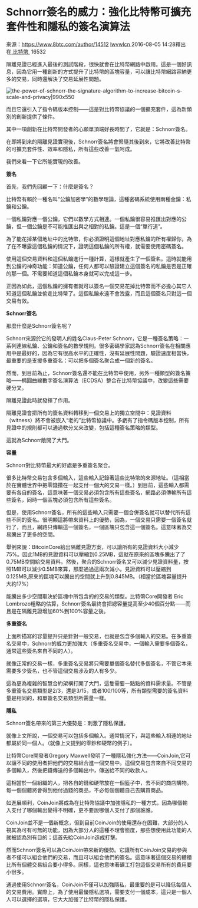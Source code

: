 # Schnorr簽名的威力：強化比特幣可擴充套件性和隱私的簽名演算法
來源：https://www.8btc.com/author/14512
[lwvwlcn ](https://www.8btc.com/author/14512)2016-08-05 14:28釋出在[ 比特幣 ](javascript:;) 16532

隔離見證已經進入最後的測試階段，很快就會在比特幣網路中啟用。這是一個好訊息，因為它用一種創新的方式提升了比特幣的區塊容量，可以讓比特幣網路容納更多的交易，同時還解決了交易延展性問題。

![the-power-of-schnorr-the-signature-algorithm-to-increase-bitcoin-s-scale-and-privacy|990x550](https://cdn.8btc.com/wp-content/uploads/2016/08/the-power-of-schnorr-the-signature-algorithm-to-increase-bitcoin-s-scale-and-privacy.jpg)

而且它還引入了指令碼版本控制——這是對比特幣協議的一個擴充套件，這為新類別的創新提供了條件。

其中一項創新在比特幣開發者的心願單頂端好長時間了，它就是：Schnorr簽名。

在即將到來的隔離見證實現後，Schnorr簽名將會緊隨其後到來，它將改善比特幣的可擴充套件性、效率和隱私，所有這些改善一氣呵成。

我們來看一下它所能實現的改善。

**簽名**

首先，我們先回顧一下：什麼是簽名？

比特幣有賴於一種名叫“公鑰加密學”的數學理論，這種密碼系統使用兩種金鑰：私鑰和公鑰。

一個私鑰對應一個公鑰，它們以數學方式相連。一個私鑰很容易推匯出對應的公鑰，但一個公鑰是不可能推匯出與之相對的私鑰。這是一個“單行道”。

為了能花掉某個地址中的比特幣，你必須證明這個地址對應私鑰的所有權歸你，為了在不曝露這個私鑰的情況下，證明這個私鑰的所有權，就需要使用密碼簽名。

使用這個交易資料和這個私鑰進行一種計算，這樣就產生了一個簽名。這時就能用到公鑰的神奇功能：知道公鑰，任何人都可以驗證建立這個簽名的私鑰是否是正確的那一個。不需要知道這個私鑰本身就可以完成這一步。

正因為如此，這個私鑰的擁有者就可以簽名一個交易花掉比特幣而不必擔心其它人知道這個私鑰並偷走比特幣了。這個私鑰永遠不會洩露，而且這個簽名只對這一個交易有效。

**Schnorr簽名**

那麼什麼是Schnorr簽名呢？

Schnorr來源於它的發明人的姓名Claus-Peter Schnorr，它是一種簽名策略：一系列連線私鑰、公鑰和簽名的數學規則。很多密碼學家認為Schnorr簽名在相關應用中是最好的，因為它有很高水平的正確性，沒有延展性問題，驗證速度相當快，最重要的是支援多重簽名：可以把多個簽名聚合成一個新的簽名。

然而，到目前為止，Schnorr簽名還不能在比特幣中使用，另外一種類型的簽名策略——橢圓曲線數字簽名演算法（ECDSA）整合在比特幣協議中，改變這些需要硬分叉。

隔離見證此時就發揮了作用。

隔離見證會把所有的簽名資料轉移到一個交易上的獨立空間中：見證資料（witness）將不會被嵌入“老的”比特幣協議中。多虧有了指令碼版本控制，所有見證中的規則都可以通過軟分叉來改變，包括這種簽名策略的類型。

這就為Schnorr敞開了大門。

**容量**

Schnorr對比特幣最大的好處是多重簽名聚合。

很多比特幣交易包含多個輸入，這些輸入記錄著這些比特幣的來源地址。（這相當於在實體世界中把零錢攢在一起支付一個大的交易一樣。）到目前，這些輸入都需要有各自的簽名，這意味著一個交易必須包含所有這些簽名，網路必須傳輸所有這些簽名，同時一個區塊必須包含所有這些簽名。

但是，使用Schnorr簽名，所有的這些輸入只需要一個合併簽名就可以替代所有這些不同的簽名。很明顯這將帶來資料上的優勢，因為，一個交易只需要一個簽名就行了，而且，網路只傳輸這一個簽名，一個區塊只包含這一個簽名。這意味著為交易騰出了更多的空間。

舉例來說：BitcoinCore給出隔離見證方案，可以讓所有的見證資料大小減少75%。因此1MB的見證資料可以壓縮到0.25MB，這就在原來的區塊多騰出了了0.75MB空間給交易資料。然後，聚合的Schnorr簽名又可以減少見證資料量，按照1MB可以減少0.5MB來算，那麼通過這兩次減小，見證資料可以壓縮到0.125MB,原來的區塊可以騰出的空間就上升到0.845MB。（相當於區塊容量提升大約17%）

能騰出多少空間取決於區塊中所包含的的交易的類型。比特幣Core開發者 Eric Lombrozo粗略的估算，Schnorr簽名最終會把總容量提高至少40個百分點——而且是在隔離見證增加60%到100%容量之後。

**多重簽名**

上面所描寫的容量提升只是針對一般交易，也就是包含多個輸入的交易。在多重簽名交易中，Schnorr的威力更加強大（多重簽名交易中，一個輸入需要多個簽名，通常這些簽名來自不同的人）。

就像正常的交易一樣，多重簽名交易將只需要單個簽名替代多個簽名，不管它本來需要多少簽名，也不管這個交易涉及的人有多少。

這為更為複雜的智慧合約架構打開了大門，這隻需要一點點的資料需求量。不管是多重簽名交易類型是2/3，還是3/15，或者100/100等，所有類型需要的簽名資料量是相同的，和單簽名交易類型所需量一樣。

**隱私**

Schnorr簽名帶來的第三大優勢是：刺激了隱私保護。

就像上文所說，一個交易可以包括多個輸入。通常情況下，與這些輸入相連的地址都屬於同一個人。（就像上文提到的零鈔和硬幣的例子）。

比特幣Core開發者Gregory Maxwell發明了一種隱私強化方法——CoinJoin,它可以讓不同的使用者把他們的交易組合進一個交易中。這個交易包含來自不同交易的多個輸入，然後把錢傳送的多個輸出中，傳送給不同的收款人。

這相當於一個組織的人，把各自的錢和硬幣放在一個籃子中，去不同的商店購物。每一個個體將會得到他付過錢的商品，不必每個個體自己去購買商品。

如進展順利，CoinJoin將成為在比特幣協議中加強隱私的一種方式，因為哪個輸入支付了哪個輸出變得不明確，更不要說哪個人支付了那個誰誰。

CoinJoin並不是一個新概念，但到目前CoinJoin的使用還存在困難，大部分的人視其為可有可無的功能，因為大部分人的這種不理會態度，那些想使用此功能的人就被認為別有目的；這首先給CoinJoin造成打擊。

然而Schnorr簽名可以為CoinJoin帶來新的優勢。它讓所有CoinJoin交易的參與者不僅可以組合他們的交易，而且可以組合他們的簽名。這意味著這個交易的體積比所有個體交易組合要小得多。同樣，這也意味著礦工打包這個交易所有的費用要小很多。

通過使用Schnorr簽名，CoinJoin不僅可以加強隱私，最重要的是可以降低每個人的交易費用。實際上，為了使用最優隱私選項，需要支付一個成本，這只是一個人人可以選擇的選項，它大大加強了比特幣的隱私保護。
